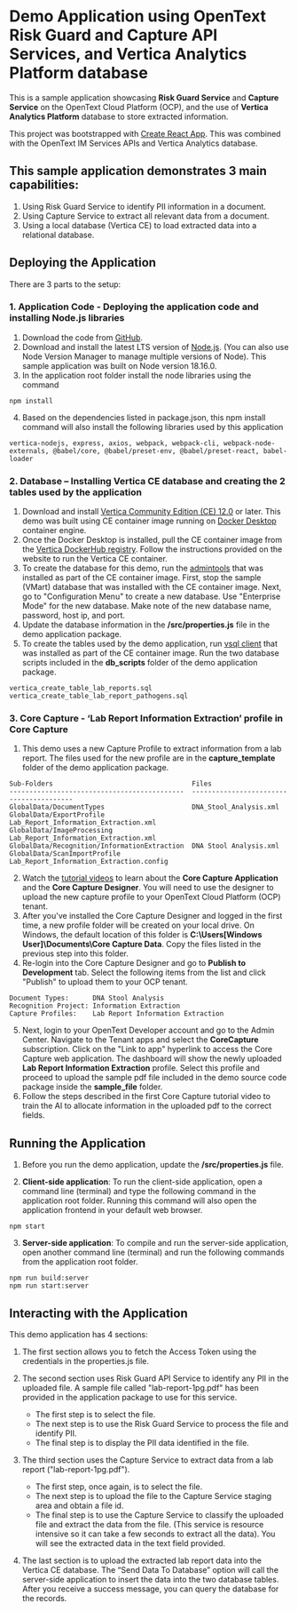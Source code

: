 # Demo Application using OpenText Risk Guard and Capture API Services, and Vertica Analytics Platform database
This is a sample application showcasing **Risk Guard Service** and **Capture Service** on the OpenText Cloud Platform (OCP), and the use of **Vertica Analytics Platform** database to store extracted information.

This project was bootstrapped with [Create React App](https://github.com/facebook/create-react-app). This was combined with the OpenText IM Services APIs and Vertica Analytics database.

## This sample application demonstrates 3 main capabilities: 
1. Using Risk Guard Service to identify PII information in a document.
2. Using Capture Service to extract all relevant data from a document.
3. Using a local database (Vertica CE) to load extracted data into a relational database.

## Deploying the Application
There are 3 parts to the setup:

### 1. Application Code - Deploying the application code and installing Node.js libraries
1. Download the code from [GitHub](https://github.com/imaas-wynder).
2. Download and install the latest LTS version of [Node.js](https://nodejs.org/). (You can also use Node Version Manager to manage multiple versions of Node). This sample application was built on Node version 18.16.0.
3. In the application root folder install the node libraries using the command
```
npm install
```
4. Based on the dependencies listed in package.json, this npm install command will also install the following libraries used by this application
```
vertica-nodejs, express, axios, webpack, webpack-cli, webpack-node-externals, @babel/core, @babel/preset-env, @babel/preset-react, babel-loader
```

### 2. Database – Installing Vertica CE database and creating the 2 tables used by the application
1. Download and install [Vertica Community Edition (CE) 12.0](https://docs.vertica.com/12.0.x/en/getting-started/community-edition-ce/) or later. This demo was built using CE container image running on [Docker Desktop](https://www.docker.com/get-started/) container engine.
2. Once the Docker Desktop is installed, pull the CE container image  from the [Vertica DockerHub registry](https://hub.docker.com/r/vertica/vertica-ce). Follow the instructions provided on the website to run the Vertica CE container.
3. To create the database for this demo, run the [admintools](https://docs.vertica.com/12.0.x/en/admin/using-admin-tools/running-admin-tools/) that was installed as part of the CE container image. First, stop the sample (VMart) database that was installed with the CE container image. Next, go to "Configuration Menu" to create a new database. Use "Enterprise Mode" for the new database. Make note of the new database name, password, host ip, and port.  
4. Update the database information in the **/src/properties.js** file in the demo application package.
5. To create the tables used by the demo application, run [vsql client](https://docs.vertica.com/12.0.x/en/connecting-to/using-vsql/connecting-from-command-line/) that was installed as part of the CE container image. Run the two database scripts included in the **db_scripts** folder of the demo application package.
```
vertica_create_table_lab_reports.sql
vertica_create_table_lab_report_pathogens.sql
```

### 3. Core Capture - ‘Lab Report Information Extraction’ profile in Core Capture
1. This demo uses a new Capture Profile to extract information from a lab report. The files used for the new profile are in the **capture_template** folder of the demo application package.
```
Sub-Folders                                   Files
--------------------------------------------  ----------------------------------------
GlobalData/DocumentTypes                      DNA_Stool_Analysis.xml
GlobalData/ExportProfile                      Lab_Report_Information_Extraction.xml
GlobalData/ImageProcessing                    Lab_Report_Information_Extraction.xml
GlobalData/Recognition/InformationExtraction  DNA Stool Analysis.xml
GlobalData/ScanImportProfile                  Lab_Report_Information_Extraction.config
```
2. Watch the [tutorial videos](https://www.youtube.com/@Opentext_IMaaS/search?query=capture) to learn about the **Core Capture Application** and the **Core Capture Designer**. You will need to use the designer to upload the new capture profile to your OpenText Cloud Platform (OCP) tenant.
3. After you've installed the Core Capture Designer and logged in the first time, a new profile folder will be created on your local drive. On Windows, the default location of this folder is **C:\Users\[Windows User]\Documents\Core Capture Data**. Copy the files listed in the previous step into this folder.
4. Re-login into the Core Capture Designer and go to **Publish to Development** tab. Select the following items from the list and click "Publish" to upload them to your OCP tenant.
```
Document Types:      DNA Stool Analysis
Recognition Project: Information Extraction
Capture Profiles:    Lab Report Information Extraction
```
5. Next, login to your OpenText Developer account and go to the Admin Center. Navigate to the Tenant apps and select the **CoreCapture** subscription. Click on the "Link to app" hyperlink to access the Core Capture web application. The dashboard will show the newly uploaded **Lab Report Information Extraction** profile. Select this profile and proceed to upload the sample pdf file included in the demo source code package inside the **sample_file** folder.
6. Follow the steps described in the first Core Capture tutorial video to train the AI to allocate information in the uploaded pdf to the correct fields.


## Running the Application
1. Before you run the demo application, update the **/src/properties.js** file.

2. **Client-side application**: To run the client-side application, open a command line (terminal) and type the following command in the application root folder. Running this command will also open the application frontend in your default web browser.
```
npm start
```

3. **Server-side application**: To compile and run the server-side application, open another command line (terminal) and run the following commands from the application root folder.
```
npm run build:server
npm run start:server
```

## Interacting with the Application
This demo application has 4 sections:

1. The first section allows you to fetch the Access Token using the credentials in the properties.js file. 

2. The second section uses Risk Guard API Service to identify any PII in the uploaded file. A sample file called "lab-report-1pg.pdf" has been provided in the application package to use for this service.
   - The first step is to select the file.
   - The next step is to use the Risk Guard Service to process the file and identify PII.
   - The final step is to display the PII data identified in the file.

3. The third section uses the Capture Service to extract data from a lab report ("lab-report-1pg.pdf").
   - The first step, once again, is to select the file.
   - The next step is to upload the file to the Capture Service staging area and obtain a file id.
   - The final step is to use the Capture Service to classify the uploaded file and extract the data from the file. (This service is resource intensive so it can take a few seconds to extract all the data). You will see the extracted data in the text field provided.

4. The last section is to upload the extracted lab report data into the Vertica CE database. The “Send Data To Database” option will call the server-side application to insert the data into the two database tables. After you receive a success message, you can query the database for the records.
